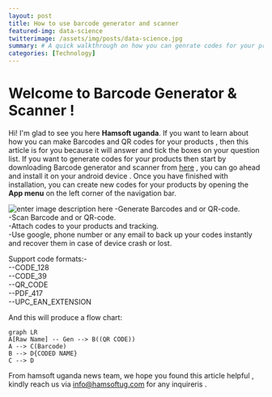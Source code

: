 ```yaml
---
layout: post
title: How to use barcode generator and scanner 
featured-img: data-science
twitterimage: /assets/img/posts/data-science.jpg
summary: # A quick walkthrough on how you can genrate codes for your products and organize them for sales.
categories: [Technology]
---
```



# Welcome to Barcode Generator & Scanner !

Hi! I'm glad to see you here  **Hamsoft uganda**. If you want to learn about how  you can make Barcodes and QR codes for your products , then this article is for you because it will answer and tick the boxes on your question list. If you want to generate codes for your products then start by  downloading  Barcode generator and scanner from [here](https://play.google.com/store/apps/details?id=com.hamsoftug.barcodegeneratorandscanner) , you can go ahead and install it on your android device . Once you have finished with installation, you can create new codes for your products  by opening the **App menu** on the left corner of the navigation bar.

![enter image description here](https://lh3.googleusercontent.com/U2eyz6SLKvZHefvsCMslZzOFLGuINK5KwC73UuM_lr9a-8xZZCDWNBxGKqIdeD5rMls=w1366-h671)
-Generate Barcodes and or QR-code.  
-Scan Barcode and or QR-code.  
-Attach codes to your products and tracking.  
-Use google, phone number or any email to back up your codes instantly and recover them in case of device crash or lost.  
  
Support code formats:-  
--CODE_128  
--CODE_39  
--QR_CODE  
--PDF_417  
--UPC_EAN_EXTENSION

And this will produce a flow chart:

```mermaid
graph LR
A[Raw Name] -- Gen --> B((QR CODE))
A --> C(Barcode)
B --> D{CODED NAME}
C --> D
```

From hamsoft uganda news team, we hope you found this article helpful , kindly reach us via info@hamsoftug.com for any inquireris .
